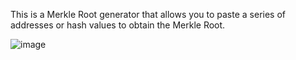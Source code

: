 This is a Merkle Root generator that allows you to paste a series of addresses or hash values to obtain the Merkle Root. 

![image](https://user-images.githubusercontent.com/76676277/159147295-7e106896-384d-47ff-ab61-ae65857a4d29.png)

